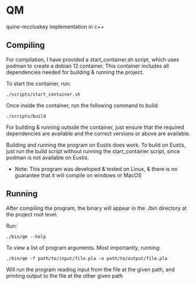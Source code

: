 # QM
quine-mccluskey implementation in c++

## Compiling
For compilation, I have provided a start_container.sh script, which uses podman to create a debian 12 container. This container includes all dependencies needed for building & running the project.

To start the container, run:
```
./scripts/start_container.sh
```

Once inside the container, run the following command to build:
```
./scripts/build
```

For building & running outside the container, just ensure that the required dependencies are available and the correct versions or above are available.

Building and running the program on Eustis does work. To build on Eustis, just run the build script without running the start_container script, since podman is not available on Eustis.

- Note: This program was developed & tested on Linux, & there is no guarantee that it will compile on windows or MacOS

## Running
After compiling the program, the binary will appear in the ./bin directory at the project root level.

Run:
```
./bin/qm --help
```

To view a list of program arguments. Most importantly, running:
```
./bin/qm -f path/to/input/file.pla -o path/to/output/file.pla
```

Will run the program reading input from the file at the given path, and printing output to the file at the other given path
